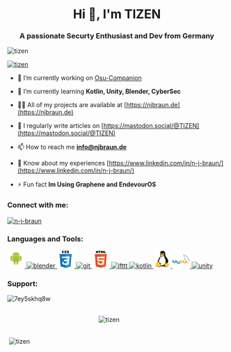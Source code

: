 <h1 align="center">Hi 👋, I'm TIZEN</h1>
<h3 align="center">A passionate Securty Enthusiast and Dev from Germany</h3>

<p align="left"> <img src="https://komarev.com/ghpvc/?username=tizen&label=Profile%20views&color=0e75b6&style=flat" alt="tizen" /> </p>

<p align="left"> <a href="https://github.com/ryo-ma/github-profile-trophy"><img src="https://github-profile-trophy.vercel.app/?username=tizen" alt="tizen" /></a> </p>

- 🔭 I’m currently working on [Osu-Companion](https://github.com/T1z3n/Osu-Companion)

- 🌱 I’m currently learning **Kotlin, Unity, Blender, CyberSec**

- 👨‍💻 All of my projects are available at [https://njbraun.de](https://njbraun.de)

- 📝 I regularly write articles on [https://mastodon.social/@TIZEN](https://mastodon.social/@TIZEN)

- 📫 How to reach me **info@njbraun.de**

- 📄 Know about my experiences [https://www.linkedin.com/in/n-j-braun/](https://www.linkedin.com/in/n-j-braun/)

- ⚡ Fun fact **Im Using Graphene and EndevourOS**

<h3 align="left">Connect with me:</h3>
<p align="left">
<a href="https://linkedin.com/in/n-j-braun" target="blank"><img align="center" src="https://raw.githubusercontent.com/rahuldkjain/github-profile-readme-generator/master/src/images/icons/Social/linked-in-alt.svg" alt="n-j-braun" height="30" width="40" /></a>
</p>

<h3 align="left">Languages and Tools:</h3>
<p align="left"> <a href="https://developer.android.com" target="_blank" rel="noreferrer"> <img src="https://raw.githubusercontent.com/devicons/devicon/master/icons/android/android-original-wordmark.svg" alt="android" width="40" height="40"/> </a> <a href="https://www.blender.org/" target="_blank" rel="noreferrer"> <img src="https://download.blender.org/branding/community/blender_community_badge_white.svg" alt="blender" width="40" height="40"/> </a> <a href="https://www.w3schools.com/css/" target="_blank" rel="noreferrer"> <img src="https://raw.githubusercontent.com/devicons/devicon/master/icons/css3/css3-original-wordmark.svg" alt="css3" width="40" height="40"/> </a> <a href="https://git-scm.com/" target="_blank" rel="noreferrer"> <img src="https://www.vectorlogo.zone/logos/git-scm/git-scm-icon.svg" alt="git" width="40" height="40"/> </a> <a href="https://www.w3.org/html/" target="_blank" rel="noreferrer"> <img src="https://raw.githubusercontent.com/devicons/devicon/master/icons/html5/html5-original-wordmark.svg" alt="html5" width="40" height="40"/> </a> <a href="https://ifttt.com/" target="_blank" rel="noreferrer"> <img src="https://www.vectorlogo.zone/logos/ifttt/ifttt-ar21.svg" alt="ifttt" width="40" height="40"/> </a> <a href="https://kotlinlang.org" target="_blank" rel="noreferrer"> <img src="https://www.vectorlogo.zone/logos/kotlinlang/kotlinlang-icon.svg" alt="kotlin" width="40" height="40"/> </a> <a href="https://www.linux.org/" target="_blank" rel="noreferrer"> <img src="https://raw.githubusercontent.com/devicons/devicon/master/icons/linux/linux-original.svg" alt="linux" width="40" height="40"/> </a> <a href="https://www.mysql.com/" target="_blank" rel="noreferrer"> <img src="https://raw.githubusercontent.com/devicons/devicon/master/icons/mysql/mysql-original-wordmark.svg" alt="mysql" width="40" height="40"/> </a> <a href="https://unity.com/" target="_blank" rel="noreferrer"> <img src="https://www.vectorlogo.zone/logos/unity3d/unity3d-icon.svg" alt="unity" width="40" height="40"/> </a> </p>

<h3 align="left">Support:</h3>
<p><a href="https://www.buymeacoffee.com/7ey5skhq8w"> <img align="left" src="https://cdn.buymeacoffee.com/buttons/v2/default-yellow.png" height="50" width="210" alt="7ey5skhq8w" /></a></p><br><br>

<p><img align="left" src="https://github-readme-stats.vercel.app/api/top-langs?username=tizen&show_icons=true&locale=en&layout=compact" alt="tizen" /></p><br><br>

<p>&nbsp;<img align="center" src="https://github-readme-stats.vercel.app/api?username=tizen&show_icons=true&locale=en" alt="tizen" /></p>
